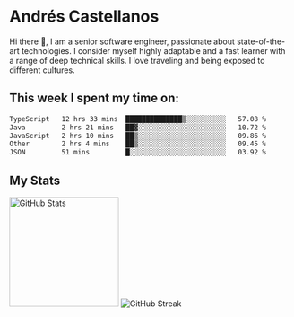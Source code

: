 # Andrés Castellanos

Hi there 👋, I am a senior software engineer, passionate about state-of-the-art technologies. I consider myself highly adaptable and a fast learner with a range of deep technical skills. I love traveling and being exposed to different cultures.

## This week I spent my time on:

<!--START_SECTION:waka-->

```txt
TypeScript   12 hrs 33 mins  ██████████████▒░░░░░░░░░░   57.08 %
Java         2 hrs 21 mins   ██▓░░░░░░░░░░░░░░░░░░░░░░   10.72 %
JavaScript   2 hrs 10 mins   ██▒░░░░░░░░░░░░░░░░░░░░░░   09.86 %
Other        2 hrs 4 mins    ██▒░░░░░░░░░░░░░░░░░░░░░░   09.45 %
JSON         51 mins         █░░░░░░░░░░░░░░░░░░░░░░░░   03.92 %
```

<!--END_SECTION:waka-->

## My Stats

<img height="195" src="https://github-readme-stats.vercel.app/api?username=andrescv&show_icons=true&theme=onedark&hide_border=true&card_width=495" alt="GitHub Stats" />

<img src="https://streak-stats.demolab.com?user=andrescv&theme=one-dark-pro&hide_border=true" alt="GitHub Streak" />
